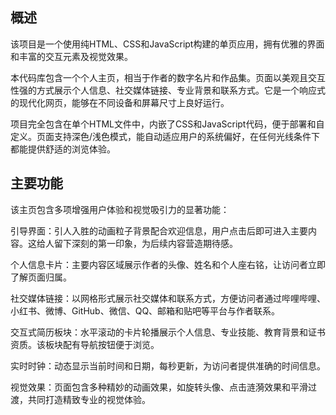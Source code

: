 ## 概述
该项目是一个使用纯HTML、CSS和JavaScript构建的单页应用，拥有优雅的界面和丰富的交互元素及视觉效果。

本代码库包含一个个人主页，相当于作者的数字名片和作品集。页面以美观且交互性强的方式展示个人信息、社交媒体链接、专业背景和联系方式。它是一个响应式的现代化网页，能够在不同设备和屏幕尺寸上良好运行。

项目完全包含在单个HTML文件中，内嵌了CSS和JavaScript代码，便于部署和自定义。页面支持深色/浅色模式，能自动适应用户的系统偏好，在任何光线条件下都能提供舒适的浏览体验。

## 主要功能
该主页包含多项增强用户体验和视觉吸引力的显著功能：

引导界面：引人入胜的动画粒子背景配合欢迎信息，用户点击后即可进入主要内容。这给人留下深刻的第一印象，为后续内容营造期待感。

个人信息卡片：主要内容区域展示作者的头像、姓名和个人座右铭，让访问者立即了解页面归属。

社交媒体链接：以网格形式展示社交媒体和联系方式，方便访问者通过哔哩哔哩、小红书、微博、GitHub、微信、QQ、邮箱和贴吧等平台与作者联系。

交互式简历板块：水平滚动的卡片轮播展示个人信息、专业技能、教育背景和证书资质。该板块配有导航按钮便于浏览。

实时时钟：动态显示当前时间和日期，每秒更新，为访问者提供准确的时间信息。

视觉效果：页面包含多种精妙的动画效果，如旋转头像、点击涟漪效果和平滑过渡，共同打造精致专业的视觉体验。
